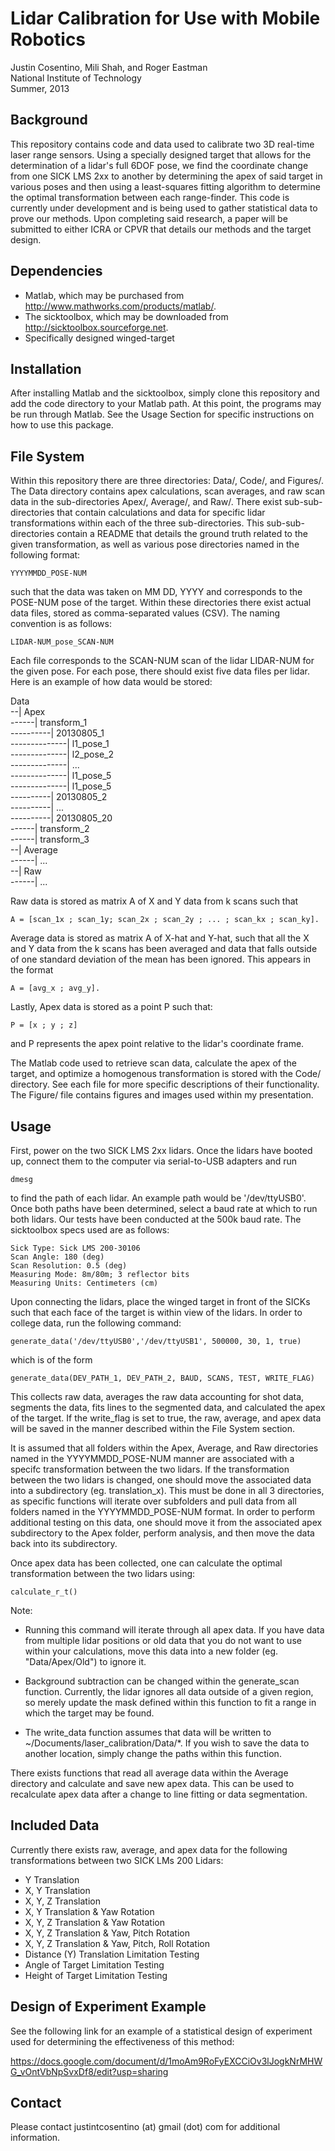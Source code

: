 Lidar Calibration for Use with Mobile Robotics
====================================

Justin Cosentino, Mili Shah, and Roger Eastman  
National Institute of Technology  
Summer, 2013  

Background 
----------------
This repository contains code and data used to calibrate two 3D real-time 
laser range sensors. Using a specially designed target that allows for the
determination of a lidar's full 6DOF pose, we find the coordinate change 
from one SICK LMS 2xx to another by determining the apex of said target 
in various poses and then using a least-squares fitting algorithm to
determine the optimal transformation between each range-finder. This code
is currently under development and is being used to gather statistical
data to prove our methods. Upon completing said research, a paper will be
submitted to either ICRA or CPVR that details our methods and the target
design.

Dependencies
--------------------
- Matlab, which may be purchased from http://www.mathworks.com/products/matlab/.  
- The sicktoolbox, which may be downloaded from http://sicktoolbox.sourceforge.net.
- Specifically designed winged-target

Installation
---------------
After installing Matlab and the sicktoolbox, simply clone this repository 
and add the code directory to your Matlab path. At this point, the programs
may be run through Matlab. See the Usage Section for specific instructions on how to
use this package.

File System
----------------
Within this repository there are three directories: Data/, Code/, and Figures/. The Data directory contains apex calculations, scan averages, and raw scan data in the sub-directories Apex/, Average/, and Raw/. There exist sub-sub-directories that contain calculations and data for specific lidar transformations within each of the three sub-directories. This sub-sub-directories contain a README that details the ground truth related to the given transformation, as well as various pose directories named in the following format:

    YYYYMMDD_POSE-NUM

such that the data was taken on MM DD, YYYY and corresponds to the POSE-NUM pose of the target. Within these directories there exist 
actual data files, stored as comma-separated values (CSV). The naming 
convention is as follows:

    LIDAR-NUM_pose_SCAN-NUM

Each file corresponds to the SCAN-NUM scan of the lidar LIDAR-NUM for the given pose. For each pose, there should exist five data files per lidar. Here is an example of how data would be stored:

Data  
--| Apex  
------| transform_1  
----------| 20130805_1  
--------------| l1_pose_1  
--------------| l2_pose_2  
--------------| ...  
--------------| l1_pose_5  
--------------| l1_pose_5  
----------| 20130805_2  
----------| ...  
----------| 20130805_20  
------| transform_2  
------| transform_3  
--| Average  
------| ...  
--| Raw  
------| ...  
  
Raw data is stored as matrix A of X and Y data from k scans such that

    A = [scan_1x ; scan_1y; scan_2x ; scan_2y ; ... ; scan_kx ; scan_ky].

Average data is stored as matrix A of X-hat and Y-hat, such that all the X
and Y data from the k scans has been averaged and data that falls outside 
of one standard deviation of the mean has been ignored. This appears in the
format 

    A = [avg_x ; avg_y].

Lastly, Apex data is stored as a point P such that:

    P = [x ; y ; z]
    
and P represents the apex point relative to the lidar's coordinate frame. 

The Matlab code used to retrieve scan data, calculate the apex of the 
target, and optimize a homogenous transformation is stored with the Code/ 
directory. See each file for more specific descriptions of their 
functionality. The Figure/ file contains figures and images used within my presentation.

Usage
-----

First, power on the two SICK LMS 2xx lidars. Once the lidars have booted
up, connect them to the computer via serial-to-USB adapters and run  

    dmesg
    
to find the path of each lidar. An example path would be '/dev/ttyUSB0'.
Once both paths have been determined, select a baud rate at which to run
both lidars. Our tests have been conducted at the 500k baud rate. The 
sicktoolbox specs used are as follows:

    Sick Type: Sick LMS 200-30106
    Scan Angle: 180 (deg)
    Scan Resolution: 0.5 (deg)
    Measuring Mode: 8m/80m; 3 reflector bits
    Measuring Units: Centimeters (cm)

Upon connecting the lidars, place the winged target in front of the SICKs
such that each face of the target is within view of the lidars. In order
to college data, run the following command: 

    generate_data('/dev/ttyUSB0','/dev/ttyUSB1', 500000, 30, 1, true)

which is of the form

    generate_data(DEV_PATH_1, DEV_PATH_2, BAUD, SCANS, TEST, WRITE_FLAG)

This collects raw data, averages the raw data accounting for shot data, 
segments the data, fits lines to the segmented data, and calculated the
apex of the target. If the write_flag is set to true, the raw, average,
and apex data will be saved in the manner described within the File
System section. 

It is assumed that all folders within the Apex, Average, and Raw
directories named in the YYYYMMDD_POSE-NUM manner are associated with
a specifc transformation between the two lidars. If the transformation
between the two lidars is changed, one should move the associated data
into a subdirectory (eg. translation_x). This must be done in all 3
directories, as specific functions will iterate over subfolders and pull
data from all folders named in the YYYYMMDD_POSE-NUM format. In order to
perform additional testing on this data, one should move it from the
associated apex subdirectory to the Apex folder, perform analysis, and then
move the data back into its subdirectory. 

Once apex data has been collected, one can calculate the 
optimal transformation between the two lidars using:

    calculate_r_t()

Note: 
- Running this command will iterate through all apex data. If you have 
data from multiple lidar positions or old data that you do not want to use
within your calculations, move this data into a new folder (eg. 
"Data/Apex/Old") to ignore it.

- Background subtraction can be changed within the generate_scan function.
Currently, the lidar ignores all data outside of a given region, so merely update
the mask defined within this function to fit a range in which the target may be
found.

- The write_data function assumes that data will be written to 
~/Documents/laser_calibration/Data/*. If you wish to save the data to another 
location, simply change the paths within this function. 

There exists functions that read all average data within the Average directory
and calculate and save new apex data. This can be used to recalculate apex data
after a change to line fitting or data segmentation.

Included Data
-------------

Currently there exists raw, average, and apex data for the following 
transformations between two SICK LMs 200 Lidars:

- Y Translation  
- X, Y Translation  
- X, Y, Z Translation  
- X, Y Translation & Yaw Rotation  
- X, Y, Z Translation & Yaw Rotation  
- X, Y, Z Translation & Yaw, Pitch Rotation  
- X, Y, Z Translation & Yaw, Pitch, Roll Rotation  
- Distance (Y) Translation Limitation Testing  
- Angle of Target Limitation Testing  
- Height of Target Limitation Testing  

Design of Experiment Example
----------------------------

See the following link for an example of a statistical design of 
experiment used for determining the effectiveness of this method:

https://docs.google.com/document/d/1moAm9RoFyEXCCiOv3lJogkNrMHWG_vOntVbNpSvxDf8/edit?usp=sharing


Contact
-------
Please contact justintcosentino (at) gmail (dot) com for additional information.



